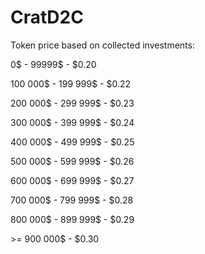# CratD2C

Token price based on collected investments:

0$ - 99999$ - $0.20

100 000$ - 199 999$  -  $0.22

200 000$ - 299 999$  - $0.23

300 000$ - 399 999$  - $0.24

400 000$ - 499 999$  - $0.25

500 000$ - 599 999$  - $0.26

600 000$ - 699 999$ - $0.27

700 000$ - 799 999$  - $0.28

800 000$ - 899 999$ - $0.29

\>= 900 000$  - $0.30